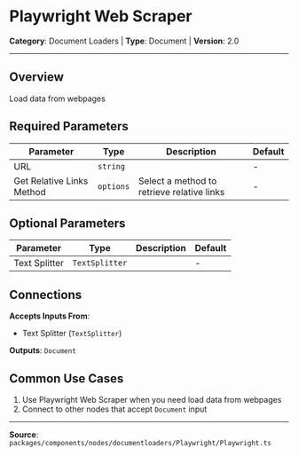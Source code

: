 # Playwright Web Scraper

**Category**: Document Loaders | **Type**: Document | **Version**: 2.0

---

## Overview

Load data from webpages

## Required Parameters

| Parameter | Type | Description | Default |
|-----------|------|-------------|---------|
| URL | `string` |  | - |
| Get Relative Links Method | `options` | Select a method to retrieve relative links | - |

## Optional Parameters

| Parameter | Type | Description | Default |
|-----------|------|-------------|---------|
| Text Splitter | `TextSplitter` |  | - |

## Connections

**Accepts Inputs From**:
- Text Splitter (`TextSplitter`)

**Outputs**: `Document`

## Common Use Cases

1. Use Playwright Web Scraper when you need load data from webpages
2. Connect to other nodes that accept `Document` input

---

**Source**: `packages/components/nodes/documentloaders/Playwright/Playwright.ts`